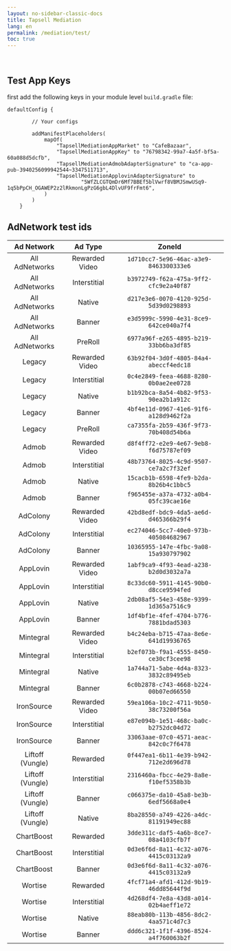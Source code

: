 ```yaml
---
layout: no-sidebar-classic-docs
title: Tapsell Mediation
lang: en
permalink: /mediation/test/
toc: true
---
```


<br/>

## Test App Keys

first add the following keys in your module level `build.gradle` file:

```
defaultConfig {

        // Your configs

        addManifestPlaceholders(
            mapOf(
                "TapsellMediationAppMarket" to "CafeBazaar",
                "TapsellMediationAppKey" to "76798342-99a7-4a5f-bf5a-60a088d5dcfb",
                "TapsellMediationAdmobAdapterSignature" to "ca-app-pub-3940256099942544~3347511713",
                "TapsellMediationApplovinAdapterSignature" to
                        "5WfZLCGTQmDr6Mf7BBEf5blVwrf8VBMJSmwUSq9-1q5bPpCH_OGAWEP2z2lRkmonLgPzG6gbL4DlvUF9frFmt6",
            )
        )
    }
```

## AdNetwork test ids

|    Ad Network    |    Ad Type     |                 ZoneId                 |
|:----------------:|:--------------:|:--------------------------------------:|
|  All AdNetworks  | Rewarded Video | `1d710cc7-5e96-46ac-a3e9-8463300333e6` |
|  All AdNetworks  |  Interstitial  | `b3972749-f62a-475a-9ff2-cfc9e2a40f87` |
|  All AdNetworks  |     Native     | `d217e3e6-0070-4120-925d-5d39d0298893` |
|  All AdNetworks  |     Banner     | `e3d5999c-5990-4e31-8ce9-642ce040a7f4` |
|  All AdNetworks  |    PreRoll     | `6977a96f-e265-4895-b219-33bb6ba3df85` |
|      Legacy      | Rewarded Video | `63b92f04-3d0f-4805-84a4-abeccf4edc18` |
|      Legacy      |  Interstitial  | `0c4e2849-feea-4688-8280-0b0ae2ee0728` |
|      Legacy      |     Native     | `b1b92bca-8a54-4b82-9f53-90ea2b1a912c` |
|      Legacy      |     Banner     | `4bf4e11d-0967-41e6-91f6-a128d9462f2a` |
|      Legacy      |    PreRoll     | `ca7355fa-2b59-436f-9f73-70b408d54b6a` |
|      Admob       | Rewarded Video | `d8f4ff72-e2e9-4e67-9eb8-f6d75787ef09` |
|      Admob       |  Interstitial  | `48b73764-8025-4c9d-9507-ce7a2c7f32ef` |
|      Admob       |     Native     | `15cacb1b-6598-4fe9-b2da-8b26b4c1bbc5` |
|      Admob       |     Banner     | `f965455e-a37a-4732-a0b4-05fc39cae16e` |
|     AdColony     | Rewarded Video | `42bd8edf-bdc9-4da5-ae6d-d465366b29f4` |
|     AdColony     |  Interstitial  | `ec274046-5cc7-40e0-973b-405084682967` |
|     AdColony     |     Banner     | `10365955-147e-4fbc-9a08-15a930797902` |
|     AppLovin     | Rewarded Video | `1abf9ca9-4f93-4ead-a238-b2d0d3032a7a` |
|     AppLovin     |  Interstitial  | `8c33dc60-5911-4145-90b0-d8cce9594fed` |
|     AppLovin     |     Native     | `2db08af5-54e3-458e-9399-1d365a7516c9` |
|     AppLovin     |     Banner     | `1df4bf1e-4fef-4704-b776-7881bdad5303` |
|    Mintegral     | Rewarded Video | `b4c24eba-b715-47aa-8e6e-641d19936765` |
|    Mintegral     |  Interstitial  | `b2ef073b-f9a1-4555-8450-ce30cf3cee98` |
|    Mintegral     |     Native     | `1a744a71-5abe-4d4a-8323-3832c89495eb` |
|    Mintegral     |     Banner     | `6c0b2878-c743-4668-b224-00b07ed66550` |
|    IronSource    | Rewarded Video | `59ea106a-10c2-4711-9b50-38c73200f56a` |
|    IronSource    |  Interstitial  | `e87e094b-1e51-468c-ba0c-b2752dc04d72` |
|    IronSource    |     Banner     | `33063aae-07c0-4571-aeac-842c0c7f6478` |
| Liftoff (Vungle) |    Rewarded    | `0f447ea1-6b11-4e39-b942-712e2d696d78` |
| Liftoff (Vungle) |  Interstitial  | `2316460a-fbcc-4e29-8a8e-f10ef5358b3b` |
| Liftoff (Vungle) |     Banner     | `c066375e-da10-45a8-be3b-6edf5668a0e4` |
| Liftoff (Vungle) |     Native     | `8ba28550-a749-4226-a4dc-81191949ec88` |
|    ChartBoost    |    Rewarded    | `3dde311c-daf5-4a6b-8ce7-08a4103cfb7f` |
|    ChartBoost    |  Interstitial  | `0d3e6f6d-8a11-4c32-a076-4415c03132a9` |
|    ChartBoost    |     Banner     | `0d3e6f6d-8a11-4c32-a076-4415c03132a9` |
|     Wortise      |    Rewarded    | `4fcf71a4-afd1-412d-9b19-46dd85644f9d` |
|     Wortise      |  Interstitial  | `4d268df4-7e8a-43d8-a014-02b4aeff1e72` |
|     Wortise      |     Native     | `88eab80b-113b-4856-8dc2-4aa571c4d7c3` |
|     Wortise      |     Banner     | `ddd6c321-1f1f-4396-8524-a4f760063b2f` |
